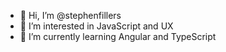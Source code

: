 - 👋 Hi, I’m @stephenfillers
- 👀 I’m interested in JavaScript and UX
- 🌱 I’m currently learning Angular and TypeScript

<!---
stephenfillers/stephenfillers is a ✨ special ✨ repository because its `README.md` (this file) appears on your GitHub profile.
You can click the Preview link to take a look at your changes.
--->
